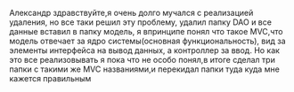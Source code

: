Александр здравствуйте,я очень долго мучался с реализацией удаления, но все таки решил эту проблему, удалил папку DAO и все данные вставил в папку модель,
я впринципе понял что такое MVC,что модель отвечает за ядро системы(основная функциональность), вид за элементы интерфейса на вывод данных, а контроллер за ввод.
Но как это все реализовывать я пока что не особо понял,в итоге сделал три папки с такими же MVC названиями,и перекидал папки туда куда мне кажется правильным
